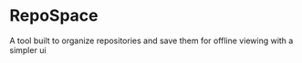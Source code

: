 # RepoSpace
A tool built to organize repositories and save them for offline viewing with a simpler ui 
